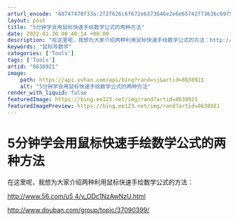 ```yaml
---
arturl_encode: "68747470733a:2f2f626c6f672e6373646e2e6e65742f73636c697531323334:352f61727469636c652f64657461696c732f38363338393231"
layout: post
title: "5分钟学会用鼠标快速手绘数学公式的两种方法"
date: 2022-01-30 08:40:14 +08:00
description: "在这里呢，我想为大家介绍两种利用鼠标快速手绘数学公式的方法：http://w"
keywords: "鼠标写数学"
categories: ['Tools']
tags: ['Tools']
artid: "8638921"
image:
    path: https://api.vvhan.com/api/bing?rand=sj&artid=8638921
    alt: "5分钟学会用鼠标快速手绘数学公式的两种方法"
render_with_liquid: false
featuredImage: https://bing.ee123.net/img/rand?artid=8638921
featuredImagePreview: https://bing.ee123.net/img/rand?artid=8638921
---
```


# 5分钟学会用鼠标快速手绘数学公式的两种方法

在这里呢，我想为大家介绍两种利用鼠标快速手绘数学公式的方法：

[http://www.56.com/u5
4/v\_ODc1NzAwNzU.html](http://www.douban.com/link2?url=http%3A//www.56.com/u54/v_ODc1NzAwNzU.html)

http://www.douban.com/group/topic/37090399/